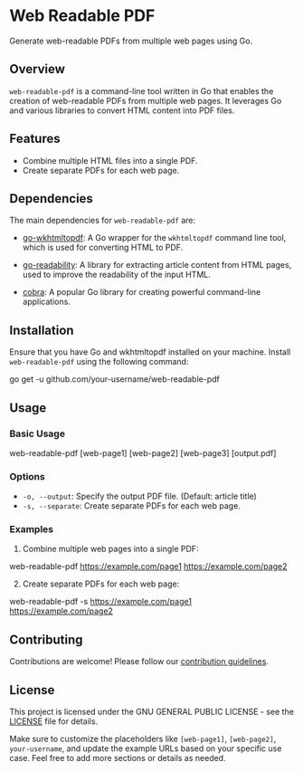 # Web Readable PDF

Generate web-readable PDFs from multiple web pages using Go.

## Overview

`web-readable-pdf` is a command-line tool written in Go that enables the creation of web-readable PDFs from multiple web pages. It leverages Go and various libraries to convert HTML content into PDF files.

## Features

- Combine multiple HTML files into a single PDF.
- Create separate PDFs for each web page.

## Dependencies

The main dependencies for `web-readable-pdf` are:

- [go-wkhtmltopdf](https://github.com/SebastiaanKlippert/go-wkhtmltopdf): A Go wrapper for the `wkhtmltopdf` command line tool, which is used for converting HTML to PDF.

- [go-readability](https://github.com/go-shiori/go-readability): A library for extracting article content from HTML pages, used to improve the readability of the input HTML.

- [cobra](https://github.com/spf13/cobra): A popular Go library for creating powerful command-line applications.


## Installation

Ensure that you have Go and wkhtmltopdf installed on your machine. Install `web-readable-pdf` using the following command:

go get -u github.com/your-username/web-readable-pdf

## Usage

### Basic Usage

web-readable-pdf [web-page1] [web-page2] [web-page3] [output.pdf]

### Options

- `-o, --output`: Specify the output PDF file. (Default: article title)
- `-s, --separate`: Create separate PDFs for each web page.

### Examples

1. Combine multiple web pages into a single PDF:

web-readable-pdf https://example.com/page1 https://example.com/page2 

2. Create separate PDFs for each web page:

web-readable-pdf -s https://example.com/page1 https://example.com/page2

## Contributing

Contributions are welcome! Please follow our [contribution guidelines](CONTRIBUTING.md).

## License

This project is licensed under the GNU GENERAL PUBLIC LICENSE - see the [LICENSE](LICENSE) file for details.

Make sure to customize the placeholders like `[web-page1]`, `[web-page2]`, `your-username`, and update the example URLs based on your specific use case. Feel free to add more sections or details as needed.
